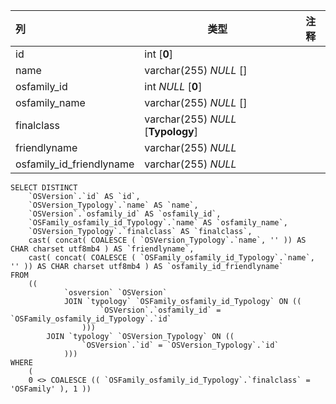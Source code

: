 | 列                       | 类型                               | 注释 |
| :----------------------- | ---------------------------------- | ---- |
| id                       | int [**0**]                        |      |
| name                     | varchar(255) *NULL* []             |      |
| osfamily_id              | int *NULL* [**0**]                 |      |
| osfamily_name            | varchar(255) *NULL* []             |      |
| finalclass               | varchar(255) *NULL* [**Typology**] |      |
| friendlyname             | varchar(255) *NULL*                |      |
| osfamily_id_friendlyname | varchar(255) *NULL*                |      |

```
SELECT DISTINCT
	`OSVersion`.`id` AS `id`,
	`OSVersion_Typology`.`name` AS `name`,
	`OSVersion`.`osfamily_id` AS `osfamily_id`,
	`OSFamily_osfamily_id_Typology`.`name` AS `osfamily_name`,
	`OSVersion_Typology`.`finalclass` AS `finalclass`,
	cast( concat( COALESCE ( `OSVersion_Typology`.`name`, '' )) AS CHAR charset utf8mb4 ) AS `friendlyname`,
	cast( concat( COALESCE ( `OSFamily_osfamily_id_Typology`.`name`, '' )) AS CHAR charset utf8mb4 ) AS `osfamily_id_friendlyname` 
FROM
	((
			`osversion` `OSVersion`
			JOIN `typology` `OSFamily_osfamily_id_Typology` ON ((
					`OSVersion`.`osfamily_id` = `OSFamily_osfamily_id_Typology`.`id` 
				)))
		JOIN `typology` `OSVersion_Typology` ON ((
				`OSVersion`.`id` = `OSVersion_Typology`.`id` 
			))) 
WHERE
	(
	0 <> COALESCE (( `OSFamily_osfamily_id_Typology`.`finalclass` = 'OSFamily' ), 1 ))
```

